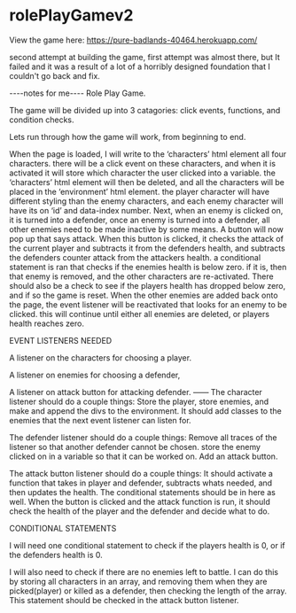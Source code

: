 # rolePlayGamev2

View the game here: https://pure-badlands-40464.herokuapp.com/

second attempt at building the game, first attempt was almost there, but It failed and it was a result of a lot of a horribly designed foundation that I couldn't go back and fix.

----notes for me----
Role Play Game.

The game will be divided up into 3 catagories: click events, functions, and condition checks.

Lets run through how the game will work, from beginning to end.

When the page is loaded, I will write to the ‘characters’ html element all four characters. there will be a click event on these characters, and when it is activated it will store which character the user clicked into a variable. the ‘characters’ html element will then be deleted, and all the characters will be placed in the ‘environment’ html element. the player character will have different styling than the enemy characters, and each enemy character will have its on ‘id’ and data-index number. Next, when an enemy is clicked on, it is turned into a defender, once an enemy is turned into a defender, all other enemies need to be made inactive by some means. A button will now pop up that says attack. When this button is clicked, it checks the attack of the current player and subtracts it from the defenders health, and subtracts the defenders counter attack from the attackers health. a conditional statement is ran that checks if the enemies health is below zero. if it is, then that enemy is removed, and the other characters are re-activated. There should also be a check to see if the players health has dropped below zero, and if so the game is reset. When the other enemies are added back onto the page, the event listener will be reactivated that looks for an enemy to be clicked. this will continue until either all enemies are deleted, or players health reaches zero.

EVENT LISTENERS NEEDED

A listener on the characters for choosing a player.

A listener on enemies for choosing a defender,

A listener on attack button for attacking defender.
——
The character listener should do a couple things: Store the player, store enemies, and make and append the divs to the environment. It should add classes to the enemies that the next event listener can listen for.

The defender listener should do a couple things: Remove all traces of the listener so that another defender cannot be chosen. store the enemy clicked on in a variable so that it can be worked on. Add an attack button.

The attack button listener should do a couple things: It should activate a function that takes in player and defender, subtracts whats needed, and then updates the health. The conditional statements should be in here as well. When the button is clicked and the attack function is run, it should check the health of the player and the defender and decide what to do.

CONDITIONAL STATEMENTS

I will need one conditional statement to check if the players health is 0, or if the defenders health is 0. 

I will also need to check if there are no enemies left to battle. I can do this by storing all characters in an array, and removing them when they are picked(player) or killed as a defender, then checking the length of the array. This statement should be checked in the attack button listener.
